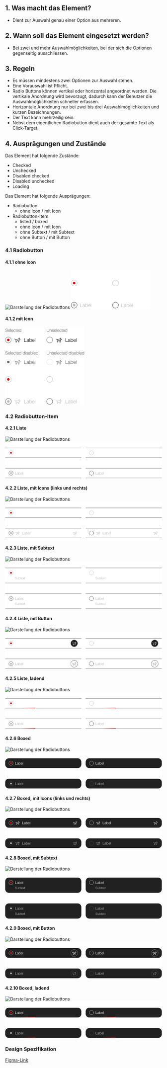 ## 1. Was macht das Element?
*   Dient zur Auswahl genau einer Option aus mehreren.

## 2. Wann soll das Element eingesetzt werden?
*   Bei zwei und mehr Auswahlmöglichkeiten, bei der sich die Optionen gegenseitig ausschliessen.

## 3. Regeln
*   Es müssen mindestens zwei Optionen zur Auswahl stehen.
*   Eine Vorauswahl ist Pflicht.
*   Radio Buttons können vertikal oder horizontal angeordnet werden. Die vertikale Anordnung wird bevorzugt, dadurch kann der Benutzer die Auswahlmöglichkeiten schneller erfassen.
*   Horizontale Anordnung nur bei zwei bis drei Auswahlmöglichkeiten und kurzen Bezeichnungen.
*   Der Text kann mehrzeilig sein.
*   Nebst dem eigentlichen Radiobutton dient auch der gesamte Text als Click-Target.

## 4. Ausprägungen und Zustände
Das Element hat folgende Zustände:
*   Checked
*   Unchecked
*   Disabled checked
*   Disabled unchecked
*   Loading

Das Element hat folgende Ausprägungen:
*   Radiobutton
    *   ohne Icon / mit Icon
*   Radiobutton-Item
    *   listed / boxed
    *   ohne Icon / mit Icon
    *   ohne Subtext / mit Subtext
    *   ohne Button / mit Button

<label class="switch" style="display:none"><input type="checkbox"><span class="slider round"></span></label>

### 4.1 Radiobutton
#### 4.1.1 ohne Icon
![Darstellung der Radiobuttons](https://raw.githubusercontent.com/sbb-design-systems/design-system-mobile-documentation/doku-update/documentation/radiobutton/images/radiobutton-default-light.png 'class: image light')
![Darstellung der Radiobuttons](https://raw.githubusercontent.com/sbb-design-systems/design-system-mobile-documentation/doku-update/documentation/radiobutton/images/radiobutton-default-dark.png 'class: image dark hide')

#### 4.1.2 mit Icon
![Darstellung der Radiobuttons](https://raw.githubusercontent.com/sbb-design-systems/design-system-mobile-documentation/doku-update/documentation/radiobutton/images/radiobutton-icon-light.png 'class: image light')
![Darstellung der Radiobuttons](https://raw.githubusercontent.com/sbb-design-systems/design-system-mobile-documentation/doku-update/documentation/radiobutton/images/radiobutton-icon-dark.png 'class: image dark hide')

### 4.2 Radiobutton-Item
#### 4.2.1 Liste
![Darstellung der Radiobuttons](https://raw.githubusercontent.com/sbb-design-systems/design-system-mobile-documentation/doku-update/documentation/radiobutton/images/radiobutton-item-list-light.png 'class: image light')
![Darstellung der Radiobuttons](https://raw.githubusercontent.com/sbb-design-systems/design-system-mobile-documentation/doku-update/documentation/radiobutton/images/radiobutton-item-list-dark.png 'class: image dark hide')

#### 4.2.2 Liste, mit Icons (links und rechts)
![Darstellung der Radiobuttons](https://raw.githubusercontent.com/sbb-design-systems/design-system-mobile-documentation/doku-update/documentation/radiobutton/images/radiobutton-item-list-icon-light.png 'class: image light')
![Darstellung der Radiobuttons](https://raw.githubusercontent.com/sbb-design-systems/design-system-mobile-documentation/doku-update/documentation/radiobutton/images/radiobutton-item-list-icon-dark.png 'class: image dark hide')

#### 4.2.3 Liste, mit Subtext
![Darstellung der Radiobuttons](https://raw.githubusercontent.com/sbb-design-systems/design-system-mobile-documentation/doku-update/documentation/radiobutton/images/radiobutton-item-list-subtext-light.png 'class: image light')
![Darstellung der Radiobuttons](https://raw.githubusercontent.com/sbb-design-systems/design-system-mobile-documentation/doku-update/documentation/radiobutton/images/radiobutton-item-list-subtext-dark.png 'class: image dark hide')

#### 4.2.4 Liste, mit Button
![Darstellung der Radiobuttons](https://raw.githubusercontent.com/sbb-design-systems/design-system-mobile-documentation/doku-update/documentation/radiobutton/images/radiobutton-item-list-button-light.png 'class: image light')
![Darstellung der Radiobuttons](https://raw.githubusercontent.com/sbb-design-systems/design-system-mobile-documentation/doku-update/documentation/radiobutton/images/radiobutton-item-list-button-dark.png 'class: image dark hide')

#### 4.2.5 Liste, ladend
![Darstellung der Radiobuttons](https://raw.githubusercontent.com/sbb-design-systems/design-system-mobile-documentation/doku-update/documentation/radiobutton/images/radiobutton-item-list-loading-light.png 'class: image light')
![Darstellung der Radiobuttons](https://raw.githubusercontent.com/sbb-design-systems/design-system-mobile-documentation/doku-update/documentation/radiobutton/images/radiobutton-item-list-loading-dark.png 'class: image dark hide')

#### 4.2.6 Boxed
![Darstellung der Radiobuttons](https://raw.githubusercontent.com/sbb-design-systems/design-system-mobile-documentation/doku-update/documentation/radiobutton/images/radiobutton-item-boxed-light.png 'class: image light')
![Darstellung der Radiobuttons](https://raw.githubusercontent.com/sbb-design-systems/design-system-mobile-documentation/doku-update/documentation/radiobutton/images/radiobutton-item-boxed-dark.png 'class: image dark hide')

#### 4.2.7 Boxed, mit Icons (links und rechts)
![Darstellung der Radiobuttons](https://raw.githubusercontent.com/sbb-design-systems/design-system-mobile-documentation/doku-update/documentation/radiobutton/images/radiobutton-item-boxed-icon-light.png 'class: image light')
![Darstellung der Radiobuttons](https://raw.githubusercontent.com/sbb-design-systems/design-system-mobile-documentation/doku-update/documentation/radiobutton/images/radiobutton-item-boxed-icon-dark.png 'class: image dark hide')

#### 4.2.8 Boxed, mit Subtext
![Darstellung der Radiobuttons](https://raw.githubusercontent.com/sbb-design-systems/design-system-mobile-documentation/doku-update/documentation/radiobutton/images/radiobutton-item-boxed-subtext-light.png 'class: image light')
![Darstellung der Radiobuttons](https://raw.githubusercontent.com/sbb-design-systems/design-system-mobile-documentation/doku-update/documentation/radiobutton/images/radiobutton-item-boxed-subtext-dark.png 'class: image dark hide')

#### 4.2.9 Boxed, mit Button
![Darstellung der Radiobuttons](https://raw.githubusercontent.com/sbb-design-systems/design-system-mobile-documentation/doku-update/documentation/radiobutton/images/radiobutton-item-boxed-button-light.png 'class: image light')
![Darstellung der Radiobuttons](https://raw.githubusercontent.com/sbb-design-systems/design-system-mobile-documentation/doku-update/documentation/radiobutton/images/radiobutton-item-boxed-button-dark.png 'class: image dark hide')

#### 4.2.10 Boxed, ladend
![Darstellung der Radiobuttons](https://raw.githubusercontent.com/sbb-design-systems/design-system-mobile-documentation/doku-update/documentation/radiobutton/images/radiobutton-item-boxed-loading-light.png 'class: image light')
![Darstellung der Radiobuttons](https://raw.githubusercontent.com/sbb-design-systems/design-system-mobile-documentation/doku-update/documentation/radiobutton/images/radiobutton-item-boxed-loading-dark.png 'class: image dark hide')

### Design Spezifikation
[Figma-Link](https://www.figma.com/file/WOtLIam1xwrqcgnAITsEhV/Design-System-Mobile?node-id=33%3A6107)

